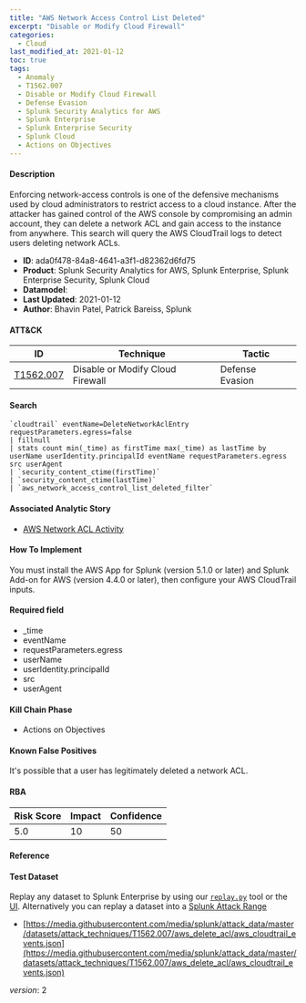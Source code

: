 ```yaml
---
title: "AWS Network Access Control List Deleted"
excerpt: "Disable or Modify Cloud Firewall"
categories:
  - Cloud
last_modified_at: 2021-01-12
toc: true
tags:
  - Anomaly
  - T1562.007
  - Disable or Modify Cloud Firewall
  - Defense Evasion
  - Splunk Security Analytics for AWS
  - Splunk Enterprise
  - Splunk Enterprise Security
  - Splunk Cloud
  - Actions on Objectives
---
```




#### Description

Enforcing network-access controls is one of the defensive mechanisms used by cloud administrators to restrict access to a cloud instance. After the attacker has gained control of the AWS console by compromising an admin account, they can delete a network ACL and gain access to the instance from anywhere. This search will query the AWS CloudTrail logs to detect users deleting network ACLs.

- **ID**: ada0f478-84a8-4641-a3f1-d82362d6fd75
- **Product**: Splunk Security Analytics for AWS, Splunk Enterprise, Splunk Enterprise Security, Splunk Cloud
- **Datamodel**: 
- **Last Updated**: 2021-01-12
- **Author**: Bhavin Patel, Patrick Bareiss, Splunk


#### ATT&CK

| ID          | Technique   | Tactic       |
| ----------- | ----------- |--------------|
| [T1562.007](https://attack.mitre.org/techniques/T1562/007/) | Disable or Modify Cloud Firewall | Defense Evasion |


#### Search

```
`cloudtrail` eventName=DeleteNetworkAclEntry requestParameters.egress=false 
| fillnull 
| stats count min(_time) as firstTime max(_time) as lastTime by userName userIdentity.principalId eventName requestParameters.egress src userAgent 
| `security_content_ctime(firstTime)`
| `security_content_ctime(lastTime)` 
| `aws_network_access_control_list_deleted_filter`
```

#### Associated Analytic Story
* [AWS Network ACL Activity](/stories/aws_network_acl_activity)


#### How To Implement
You must install the AWS App for Splunk (version 5.1.0 or later) and Splunk Add-on for AWS (version 4.4.0 or later), then configure your AWS CloudTrail inputs.

#### Required field
* _time
* eventName
* requestParameters.egress
* userName
* userIdentity.principalId
* src
* userAgent


#### Kill Chain Phase
* Actions on Objectives


#### Known False Positives
It&#39;s possible that a user has legitimately deleted a network ACL.



#### RBA

| Risk Score  | Impact      | Confidence   |
| ----------- | ----------- |--------------|
| 5.0 | 10 | 50 |



#### Reference


#### Test Dataset
Replay any dataset to Splunk Enterprise by using our [`replay.py`](https://github.com/splunk/attack_data#using-replaypy) tool or the [UI](https://github.com/splunk/attack_data#using-ui).
Alternatively you can replay a dataset into a [Splunk Attack Range](https://github.com/splunk/attack_range#replay-dumps-into-attack-range-splunk-server)

* [https://media.githubusercontent.com/media/splunk/attack_data/master/datasets/attack_techniques/T1562.007/aws_delete_acl/aws_cloudtrail_events.json](https://media.githubusercontent.com/media/splunk/attack_data/master/datasets/attack_techniques/T1562.007/aws_delete_acl/aws_cloudtrail_events.json)


_version_: 2